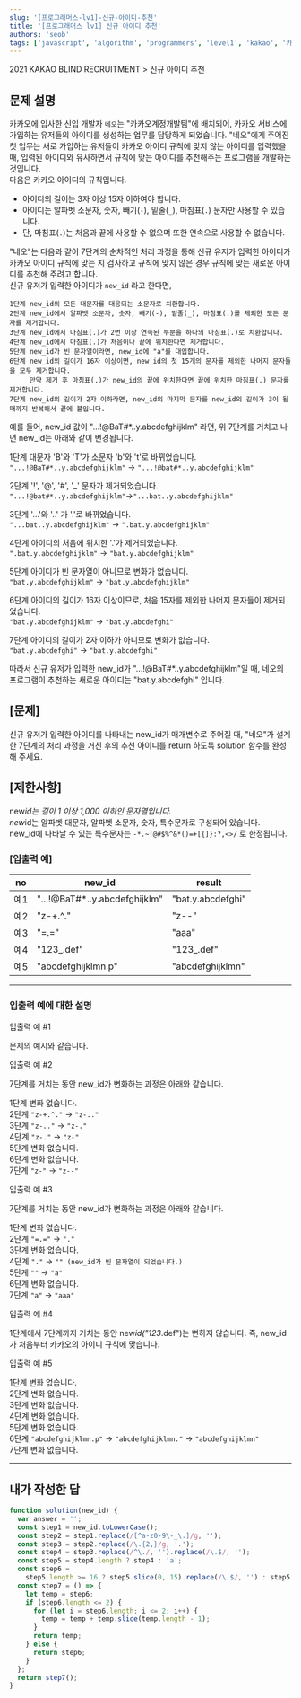 ```yaml
---
slug: '[프로그래머스-lv1]-신규-아이디-추천'
title: '[프로그래머스 lv1] 신규 아이디 추천'
authors: 'seob'
tags: ['javascript', 'algorithm', 'programmers', 'level1', 'kakao', '카카오']
---
```


2021 KAKAO BLIND RECRUITMENT > 신규 아이디 추천

## 문제 설명

카카오에 입사한 신입 개발자 `네오`는 "카카오계정개발팀"에 배치되어, 카카오 서비스에 가입하는 유저들의 아이디를 생성하는 업무를 담당하게 되었습니다. "네오"에게 주어진 첫 업무는 새로 가입하는 유저들이 카카오 아이디 규칙에 맞지 않는 아이디를 입력했을 때, 입력된 아이디와 유사하면서 규칙에 맞는 아이디를 추천해주는 프로그램을 개발하는 것입니다.<br />
다음은 카카오 아이디의 규칙입니다.

<!--truncate-->

- 아이디의 길이는 3자 이상 15자 이하여야 합니다.
- 아이디는 알파벳 소문자, 숫자, 빼기(`-`), 밑줄(`_`), 마침표(`.`) 문자만 사용할 수 있습니다.
- 단, 마침표(`.`)는 처음과 끝에 사용할 수 없으며 또한 연속으로 사용할 수 없습니다.

"네오"는 다음과 같이 7단계의 순차적인 처리 과정을 통해 신규 유저가 입력한 아이디가 카카오 아이디 규칙에 맞는 지 검사하고 규칙에 맞지 않은 경우 규칙에 맞는 새로운 아이디를 추천해 주려고 합니다.<br />
신규 유저가 입력한 아이디가 `new_id` 라고 한다면,

```test
1단계 new_id의 모든 대문자를 대응되는 소문자로 치환합니다.
2단계 new_id에서 알파벳 소문자, 숫자, 빼기(-), 밑줄(_), 마침표(.)를 제외한 모든 문자를 제거합니다.
3단계 new_id에서 마침표(.)가 2번 이상 연속된 부분을 하나의 마침표(.)로 치환합니다.
4단계 new_id에서 마침표(.)가 처음이나 끝에 위치한다면 제거합니다.
5단계 new_id가 빈 문자열이라면, new_id에 "a"를 대입합니다.
6단계 new_id의 길이가 16자 이상이면, new_id의 첫 15개의 문자를 제외한 나머지 문자들을 모두 제거합니다.
     만약 제거 후 마침표(.)가 new_id의 끝에 위치한다면 끝에 위치한 마침표(.) 문자를 제거합니다.
7단계 new_id의 길이가 2자 이하라면, new_id의 마지막 문자를 new_id의 길이가 3이 될 때까지 반복해서 끝에 붙입니다.
```

예를 들어, new_id 값이 "...!@BaT#\*..y.abcdefghijklm" 라면, 위 7단계를 거치고 나면 new_id는 아래와 같이 변경됩니다.

1단계 대문자 'B'와 'T'가 소문자 'b'와 't'로 바뀌었습니다.<br />
`"...!@BaT#*..y.abcdefghijklm"` → `"...!@bat#*..y.abcdefghijklm"`

2단계 '!', '@', '#', '\_' 문자가 제거되었습니다.<br />
`"...!@bat#*..y.abcdefghijklm"`→`"...bat..y.abcdefghijklm"`

3단계 '...'와 '..' 가 '.'로 바뀌었습니다.<br />
`"...bat..y.abcdefghijklm"` → `".bat.y.abcdefghijklm"`

4단계 아이디의 처음에 위치한 '.'가 제거되었습니다.<br />
`".bat.y.abcdefghijklm"` → `"bat.y.abcdefghijklm"`

5단계 아이디가 빈 문자열이 아니므로 변화가 없습니다.<br />
`"bat.y.abcdefghijklm"` → `"bat.y.abcdefghijklm"`

6단계 아이디의 길이가 16자 이상이므로, 처음 15자를 제외한 나머지 문자들이 제거되었습니다.<br />
`"bat.y.abcdefghijklm"` → `"bat.y.abcdefghi"`

7단계 아이디의 길이가 2자 이하가 아니므로 변화가 없습니다.<br />
`"bat.y.abcdefghi"` → `"bat.y.abcdefghi"`

따라서 신규 유저가 입력한 new_id가 "...!@BaT#\*..y.abcdefghijklm"일 때, 네오의 프로그램이 추천하는 새로운 아이디는 "bat.y.abcdefghi" 입니다.

## [문제]

신규 유저가 입력한 아이디를 나타내는 new_id가 매개변수로 주어질 때, "네오"가 설계한 7단계의 처리 과정을 거친 후의 추천 아이디를 return 하도록 solution 함수를 완성해 주세요.

## [제한사항]

new*id는 길이 1 이상 1,000 이하인 문자열입니다.<br />
new*id는 알파벳 대문자, 알파벳 소문자, 숫자, 특수문자로 구성되어 있습니다.<br />
new_id에 나타날 수 있는 특수문자는 `-*.~!@#$%^&*()=+[{]}:?,<>/` 로 한정됩니다.<br />

### [입출력 예]

| no  | new_id                         | result            |
| --- | ------------------------------ | ----------------- |
| 예1 | "...!@BaT#\*..y.abcdefghijklm" | "bat.y.abcdefghi" |
| 예2 | "z-+.^."                       | "z--"             |
| 예3 | "=.="                          | "aaa"             |
| 예4 | "123\_.def"                    | "123\_.def"       |
| 예5 | "abcdefghijklmn.p"             | "abcdefghijklmn"  |

---

### 입출력 예에 대한 설명

입출력 예 #1

문제의 예시와 같습니다.

입출력 예 #2

7단계를 거치는 동안 new_id가 변화하는 과정은 아래와 같습니다.

1단계 변화 없습니다.<br />
2단계 `"z-+.^."` → `"z-.."`<br />
3단계 `"z-.."` → `"z-."`<br />
4단계 `"z-."` → `"z-"`<br />
5단계 변화 없습니다.<br />
6단계 변화 없습니다.<br />
7단계 `"z-"` → `"z--"`<br />

입출력 예 #3

7단계를 거치는 동안 new_id가 변화하는 과정은 아래와 같습니다.

1단계 변화 없습니다.<br />
2단계 `"=.="` → `"."`<br />
3단계 변화 없습니다.<br />
4단계 `"."` → `"" (new_id가 빈 문자열이 되었습니다.)`<br />
5단계 `""` → `"a"`<br />
6단계 변화 없습니다.<br />
7단계 `"a"` → `"aaa"`<br />

입출력 예 #4

1단계에서 7단계까지 거치는 동안 new*id("123*.def")는 변하지 않습니다. 즉, new_id가 처음부터 카카오의 아이디 규칙에 맞습니다.

입출력 예 #5

1단계 변화 없습니다.<br />
2단계 변화 없습니다.<br />
3단계 변화 없습니다.<br />
4단계 변화 없습니다.<br />
5단계 변화 없습니다.<br />
6단계 `"abcdefghijklmn.p"` → `"abcdefghijklmn."` → `"abcdefghijklmn"`<br />
7단계 변화 없습니다.<br />

---

## 내가 작성한 답

```js
function solution(new_id) {
  var answer = '';
  const step1 = new_id.toLowerCase();
  const step2 = step1.replace(/[^a-z0-9\-_\.]/g, '');
  const step3 = step2.replace(/\.{2,}/g, '.');
  const step4 = step3.replace(/^\./, '').replace(/\.$/, '');
  const step5 = step4.length ? step4 : 'a';
  const step6 =
    step5.length >= 16 ? step5.slice(0, 15).replace(/\.$/, '') : step5;
  const step7 = () => {
    let temp = step6;
    if (step6.length <= 2) {
      for (let i = step6.length; i <= 2; i++) {
        temp = temp + temp.slice(temp.length - 1);
      }
      return temp;
    } else {
      return step6;
    }
  };
  return step7();
}
```
